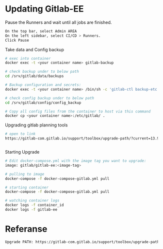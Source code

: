 # Updating Gitlab-EE 

Pause the Runners and wait until all jobs are finished.
``` bash
On the top bar, select Admin AREA
On the left sidebar, select CI/CD > Runners.
Click Pause

```

Take data and Config backup
``` bash
# exec into container 
docker exec -t <your container name> gitlab-backup

# check backup under to below path
cd /srv/gitlab/data/backups

# Backup configuration and secrets:
docker exec -t <your container name> /bin/sh -c 'gitlab-ctl backup-etc && cd /etc/gitlab/config_backup && cp $(ls -t | head -n1) /secret/gitlab/backups/'

# check config backup under to below path
cd /srv/gitlab/config/config_backup

# Copy all config files from the container to host via this command
docker cp <your container name>:/etc/gitlab/ .

```

Upgrading gitlab planning tools
``` bash
# open to link
https://gitlab-com.gitlab.io/support/toolbox/upgrade-path/?current=13.9.3&distro=docker



```


Starting Upgrade
``` bash
# Edit docker-compose.yml with the image tag you want to upgrade:
image: gitlab/gitlab-ee:<image-tag>

# pulling to image
docker-compose -f docker-compose-gitlab.yml pull

# starting container
docker-compose -f docker-compose-gitlab.yml pull

# watching container logs
docker logs -f container_id
docker logs -f gitlab-ee

```



# Referanse
``` bash
Upgrade PATH: https://gitlab-com.gitlab.io/support/toolbox/upgrade-path/?current=13.9.3&distro=docker


```